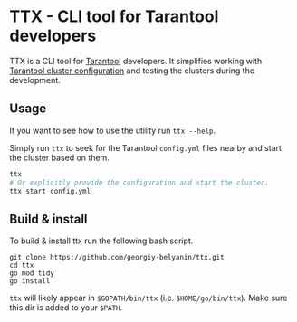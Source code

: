 # TTX - CLI tool for Tarantool developers

TTX is a CLI tool for [Tarantool](https://github.com/tarantool/tarantool) developers. It simplifies working with [Tarantool cluster configuration](https://www.tarantool.io/en/doc/latest/reference/configuration/configuration_reference/) and testing the clusters during the development.

## Usage

If you want to see how to use the utility run `ttx --help`.

Simply run `ttx` to seek for the Tarantool `config.yml` files nearby and start the cluster based on them.

```bash
ttx
# Or explicitly provide the configuration and start the cluster.
ttx start config.yml
```

## Build & install

To build & install ttx run the following bash script.

```
git clone https://github.com/georgiy-belyanin/ttx.git
cd ttx
go mod tidy
go install
```

`ttx` will likely appear in `$GOPATH/bin/ttx` (i.e. `$HOME/go/bin/ttx`). Make sure this dir is added to your `$PATH`.
